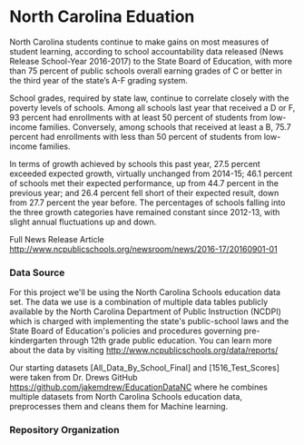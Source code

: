 # North Carolina Eduation 

North Carolina students continue to make gains on most measures of student learning, according to school accountability data released (News Release School-Year 2016-2017) to the State Board of Education, with more than 75 percent of public schools overall earning grades of C or better in the third year of the state’s A-F grading system.

School grades, required by state law, continue to correlate closely with the poverty levels of schools. Among all schools last year that received a D or F, 93 percent had enrollments with at least 50 percent of students from low-income families. Conversely, among schools that received at least a B, 75.7 percent had enrollments with less than 50 percent of students from low-income families.

In terms of growth achieved by schools this past year, 27.5 percent exceeded expected growth, virtually unchanged from 2014-15; 46.1 percent of schools met their expected performance, up from 44.7 percent in the previous year; and 26.4 percent fell short of their expected result, down from 27.7 percent the year before. The percentages of schools falling into the three growth categories have remained constant since 2012-13, with slight annual fluctuations up and down.

Full News Release Article http://www.ncpublicschools.org/newsroom/news/2016-17/20160901-01

### Data Source
For this project we'll be using the North Carolina Schools education data set. The data we use is a combination of multiple data tables publicly available by the North Carolina Department of Public Instruction (NCDPI) which is charged with implementing the state's public-school laws and the State Board of Education's policies and procedures governing pre-kindergarten through 12th grade public education. You can learn more about the data by visiting http://www.ncpublicschools.org/data/reports/

Our starting datasets [All_Data_By_School_Final] and [1516_Test_Scores] were taken from Dr. Drews GitHub https://github.com/jakemdrew/EducationDataNC where he combines multiple datasets from North Carolina Schools education data, preprocesses them and cleans them for Machine learning.

### Repository Organization
